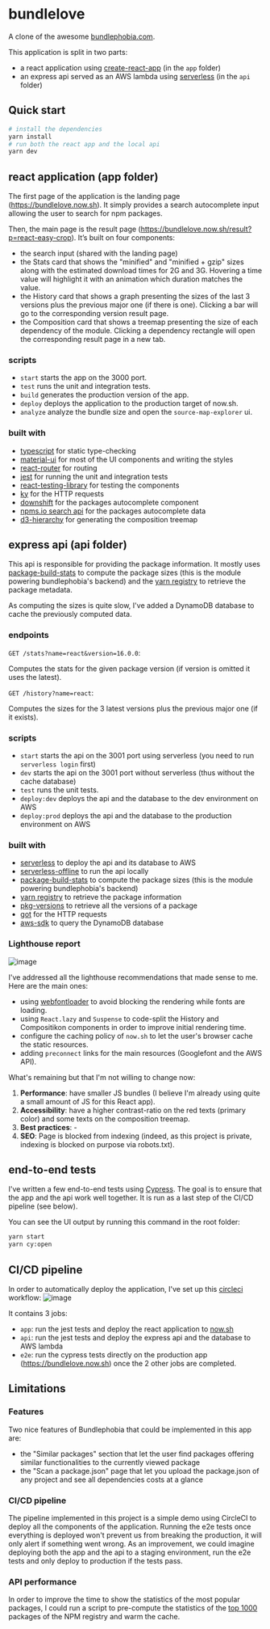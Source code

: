 # bundlelove

A clone of the awesome [bundlephobia.com](https://bundlephobia.com).

This application is split in two parts:

- a react application using [create-react-app](https://create-react-app.dev) (in the `app` folder)
- an express api served as an AWS lambda using [serverless](https://serverless.com/framework/docs/) (in the `api` folder)

## Quick start

```sh
# install the dependencies
yarn install
# run both the react app and the local api
yarn dev
```

## react application (app folder)

The first page of the application is the landing page (https://bundlelove.now.sh). It simply provides a search autocomplete input
allowing the user to search for npm packages.

Then, the main page is the result page (https://bundlelove.now.sh/result?p=react-easy-crop). It’s built on four components:

- the search input (shared with the landing page)
- the Stats card that shows the "minified" and "minified + gzip" sizes along with the estimated download times for 2G and 3G.
  Hovering a time value will highlight it with an animation which duration matches the value.
- the History card that shows a graph presenting the sizes of the last 3 versions plus the previous major one (if there is one).
  Clicking a bar will go to the corresponding version result page.
- the Composition card that shows a treemap presenting the size of each dependency of the module. Clicking a dependency rectangle
  will open the corresponding result page in a new tab.

### scripts

- `start` starts the app on the 3000 port.
- `test` runs the unit and integration tests.
- `build` generates the production version of the app.
- `deploy` deploys the application to the production target of now.sh.
- `analyze` analyze the bundle size and open the `source-map-explorer` ui.

### built with

- [typescript](https://www.typescriptlang.org) for static type-checking
- [material-ui](https://material-ui.com) for most of the UI components and writing the styles
- [react-router](https://reacttraining.com/react-router/web/guides/quick-start) for routing
- [jest](https://jestjs.io) for running the unit and integration tests
- [react-testing-library](https://testing-library.com/docs/react-testing-library/intro) for testing the components
- [ky](https://github.com/sindresorhus/ky) for the HTTP requests
- [downshift](https://github.com/downshift-js/downshift) for the packages autocomplete component
- [npms.io search api](https://api-docs.npms.io) for the packages autocomplete data
- [d3-hierarchy](https://github.com/d3/d3-hierarchy) for generating the composition treemap

## express api (api folder)

This api is responsible for providing the package information.
It mostly uses [package-build-stats](https://github.com/pastelsky/package-build-stats) to compute the package
sizes (this is the module powering bundlephobia's backend) and the [yarn registry](https://registry.yarnpkg.com)
to retrieve the package metadata.

As computing the sizes is quite slow, I've added a DynamoDB database to cache the previously computed data.

### endpoints

`GET /stats?name=react&version=16.0.0`:

Computes the stats for the given package version (if version is omitted it uses the latest).

`GET /history?name=react`:

Computes the sizes for the 3 latest versions plus the previous major one (if it exists).

### scripts

- `start` starts the api on the 3001 port using serverless (you need to run `serverless login` first)
- `dev` starts the api on the 3001 port without serverless (thus without the cache database)
- `test` runs the unit tests.
- `deploy:dev` deploys the api and the database to the dev environment on AWS
- `deploy:prod` deploys the api and the database to the production environment on AWS

### built with

- [serverless](https://serverless.com/framework/docs/) to deploy the api and its database to AWS
- [serverless-offline](https://www.npmjs.com/package/serverless-offline) to run the api locally
- [package-build-stats](https://github.com/pastelsky/package-build-stats) to compute the package sizes (this is the module powering bundlephobia's backend)
- [yarn registry](https://registry.yarnpkg.com) to retrieve the package information
- [pkg-versions](https://github.com/sindresorhus/pkg-versions) to retrieve all the versions of a package
- [got](https://github.com/sindresorhus/got) for the HTTP requests
- [aws-sdk](https://www.npmjs.com/package/aws-sdk) to query the DynamoDB database

### Lighthouse report

![image](https://user-images.githubusercontent.com/2678610/63210526-cc5eea80-c0ef-11e9-9ea2-846ff6a5ce1e.png)

I've addressed all the lighthouse recommendations that made sense to me. Here are the main ones:

- using [webfontloader](https://github.com/typekit/webfontloader) to avoid blocking the rendering while fonts are loading.
- using `React.lazy` and `Suspense` to code-split the History and Compositikon components in order to improve initial rendering time.
- configure the caching policy of `now.sh` to let the user's browser cache the static resources.
- adding `preconnect` links for the main resources (Googlefont and the AWS API).

What's remaining but that I'm not willing to change now:

1. **Performance**: have smaller JS bundles (I believe I'm already using quite a small amount of JS for this React app).
1. **Accessibility**: have a higher contrast-ratio on the red texts (primary color) and some texts on the composition treemap.
1. **Best practices**: -
1. **SEO**: Page is blocked from indexing (indeed, as this project is private, indexing is blocked on purpose via robots.txt).

## end-to-end tests

I've written a few end-to-end tests using [Cypress](https://www.cypress.io). The goal is to ensure that the app
and the api work well together. It is run as a last step of the CI/CD pipeline (see below).

You can see the UI output by running this command in the root folder:

```sh
yarn start
yarn cy:open
```

## CI/CD pipeline

In order to automatically deploy the application, I've set up this [circleci](https://circleci.com) workflow:
![image](https://user-images.githubusercontent.com/2678610/63109933-8fc5ae80-bf8a-11e9-8b4f-b77d6babdc10.png)

It contains 3 jobs:

- `app`: run the jest tests and deploy the react application to [now.sh](http://now.sh)
- `api`: run the jest tests and deploy the express api and the database to AWS lambda
- `e2e`: run the cypress tests directly on the production app (https://bundlelove.now.sh) once the 2 other jobs are completed.

## Limitations

### Features

Two nice features of Bundlephobia that could be implemented in this app are:

- the "Similar packages" section that let the user find packages offering similar functionalities to the currently viewed package
- the "Scan a package.json" page that let you upload the package.json of any project and see all dependencies costs at a glance

### CI/CD pipeline

The pipeline implemented in this project is a simple demo using CircleCI to deploy all the components of the application.
Running the e2e tests once everything is deployed won't prevent us from breaking the production, it will only alert if
something went wrong. As an improvement, we could imagine deploying both the app and the api to a staging environment, run the e2e tests
and only deploy to production if the tests pass.

### API performance

In order to improve the time to show the statistics of the most popular packages, I could run a script to pre-compute the statistics of the [top 1000](https://gist.github.com/anvaka/8e8fa57c7ee1350e3491) packages of the NPM registry and warm the cache.
